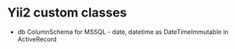 # Yii2 custom classes


- db
ColumnSchema for MSSQL - date, datetime as DateTimeImmutable in ActiveRecord

